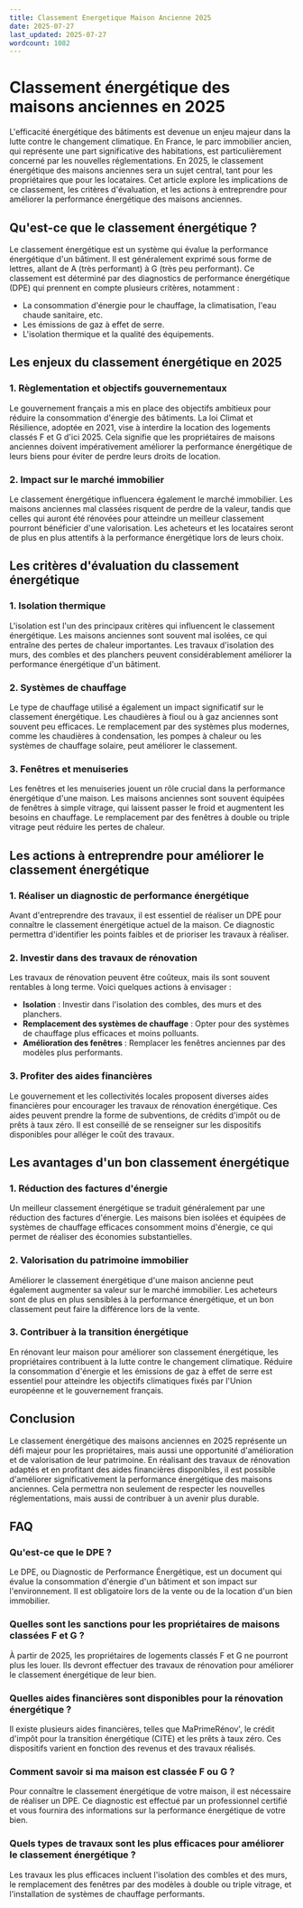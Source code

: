 ```yaml
---
title: Classement Energetique Maison Ancienne 2025
date: 2025-07-27
last_updated: 2025-07-27
wordcount: 1082
---
```


# Classement énergétique des maisons anciennes en 2025

L'efficacité énergétique des bâtiments est devenue un enjeu majeur dans la lutte contre le changement climatique. En France, le parc immobilier ancien, qui représente une part significative des habitations, est particulièrement concerné par les nouvelles réglementations. En 2025, le classement énergétique des maisons anciennes sera un sujet central, tant pour les propriétaires que pour les locataires. Cet article explore les implications de ce classement, les critères d'évaluation, et les actions à entreprendre pour améliorer la performance énergétique des maisons anciennes.

## Qu'est-ce que le classement énergétique ?

Le classement énergétique est un système qui évalue la performance énergétique d'un bâtiment. Il est généralement exprimé sous forme de lettres, allant de A (très performant) à G (très peu performant). Ce classement est déterminé par des diagnostics de performance énergétique (DPE) qui prennent en compte plusieurs critères, notamment :

- La consommation d'énergie pour le chauffage, la climatisation, l'eau chaude sanitaire, etc.
- Les émissions de gaz à effet de serre.
- L'isolation thermique et la qualité des équipements.

## Les enjeux du classement énergétique en 2025

### 1. Règlementation et objectifs gouvernementaux

Le gouvernement français a mis en place des objectifs ambitieux pour réduire la consommation d'énergie des bâtiments. La loi Climat et Résilience, adoptée en 2021, vise à interdire la location des logements classés F et G d'ici 2025. Cela signifie que les propriétaires de maisons anciennes doivent impérativement améliorer la performance énergétique de leurs biens pour éviter de perdre leurs droits de location.

### 2. Impact sur le marché immobilier

Le classement énergétique influencera également le marché immobilier. Les maisons anciennes mal classées risquent de perdre de la valeur, tandis que celles qui auront été rénovées pour atteindre un meilleur classement pourront bénéficier d'une valorisation. Les acheteurs et les locataires seront de plus en plus attentifs à la performance énergétique lors de leurs choix.

## Les critères d'évaluation du classement énergétique

### 1. Isolation thermique

L'isolation est l'un des principaux critères qui influencent le classement énergétique. Les maisons anciennes sont souvent mal isolées, ce qui entraîne des pertes de chaleur importantes. Les travaux d'isolation des murs, des combles et des planchers peuvent considérablement améliorer la performance énergétique d'un bâtiment.

### 2. Systèmes de chauffage

Le type de chauffage utilisé a également un impact significatif sur le classement énergétique. Les chaudières à fioul ou à gaz anciennes sont souvent peu efficaces. Le remplacement par des systèmes plus modernes, comme les chaudières à condensation, les pompes à chaleur ou les systèmes de chauffage solaire, peut améliorer le classement.

### 3. Fenêtres et menuiseries

Les fenêtres et les menuiseries jouent un rôle crucial dans la performance énergétique d'une maison. Les maisons anciennes sont souvent équipées de fenêtres à simple vitrage, qui laissent passer le froid et augmentent les besoins en chauffage. Le remplacement par des fenêtres à double ou triple vitrage peut réduire les pertes de chaleur.

## Les actions à entreprendre pour améliorer le classement énergétique

### 1. Réaliser un diagnostic de performance énergétique

Avant d'entreprendre des travaux, il est essentiel de réaliser un DPE pour connaître le classement énergétique actuel de la maison. Ce diagnostic permettra d'identifier les points faibles et de prioriser les travaux à réaliser.

### 2. Investir dans des travaux de rénovation

Les travaux de rénovation peuvent être coûteux, mais ils sont souvent rentables à long terme. Voici quelques actions à envisager :

- **Isolation** : Investir dans l'isolation des combles, des murs et des planchers.
- **Remplacement des systèmes de chauffage** : Opter pour des systèmes de chauffage plus efficaces et moins polluants.
- **Amélioration des fenêtres** : Remplacer les fenêtres anciennes par des modèles plus performants.

### 3. Profiter des aides financières

Le gouvernement et les collectivités locales proposent diverses aides financières pour encourager les travaux de rénovation énergétique. Ces aides peuvent prendre la forme de subventions, de crédits d'impôt ou de prêts à taux zéro. Il est conseillé de se renseigner sur les dispositifs disponibles pour alléger le coût des travaux.

## Les avantages d'un bon classement énergétique

### 1. Réduction des factures d'énergie

Un meilleur classement énergétique se traduit généralement par une réduction des factures d'énergie. Les maisons bien isolées et équipées de systèmes de chauffage efficaces consomment moins d'énergie, ce qui permet de réaliser des économies substantielles.

### 2. Valorisation du patrimoine immobilier

Améliorer le classement énergétique d'une maison ancienne peut également augmenter sa valeur sur le marché immobilier. Les acheteurs sont de plus en plus sensibles à la performance énergétique, et un bon classement peut faire la différence lors de la vente.

### 3. Contribuer à la transition énergétique

En rénovant leur maison pour améliorer son classement énergétique, les propriétaires contribuent à la lutte contre le changement climatique. Réduire la consommation d'énergie et les émissions de gaz à effet de serre est essentiel pour atteindre les objectifs climatiques fixés par l'Union européenne et le gouvernement français.

## Conclusion

Le classement énergétique des maisons anciennes en 2025 représente un défi majeur pour les propriétaires, mais aussi une opportunité d'amélioration et de valorisation de leur patrimoine. En réalisant des travaux de rénovation adaptés et en profitant des aides financières disponibles, il est possible d'améliorer significativement la performance énergétique des maisons anciennes. Cela permettra non seulement de respecter les nouvelles réglementations, mais aussi de contribuer à un avenir plus durable.

## FAQ

### Qu'est-ce que le DPE ?

Le DPE, ou Diagnostic de Performance Énergétique, est un document qui évalue la consommation d'énergie d'un bâtiment et son impact sur l'environnement. Il est obligatoire lors de la vente ou de la location d'un bien immobilier.

### Quelles sont les sanctions pour les propriétaires de maisons classées F et G ?

À partir de 2025, les propriétaires de logements classés F et G ne pourront plus les louer. Ils devront effectuer des travaux de rénovation pour améliorer le classement énergétique de leur bien.

### Quelles aides financières sont disponibles pour la rénovation énergétique ?

Il existe plusieurs aides financières, telles que MaPrimeRénov', le crédit d'impôt pour la transition énergétique (CITE) et les prêts à taux zéro. Ces dispositifs varient en fonction des revenus et des travaux réalisés.

### Comment savoir si ma maison est classée F ou G ?

Pour connaître le classement énergétique de votre maison, il est nécessaire de réaliser un DPE. Ce diagnostic est effectué par un professionnel certifié et vous fournira des informations sur la performance énergétique de votre bien.

### Quels types de travaux sont les plus efficaces pour améliorer le classement énergétique ?

Les travaux les plus efficaces incluent l'isolation des combles et des murs, le remplacement des fenêtres par des modèles à double ou triple vitrage, et l'installation de systèmes de chauffage performants.
